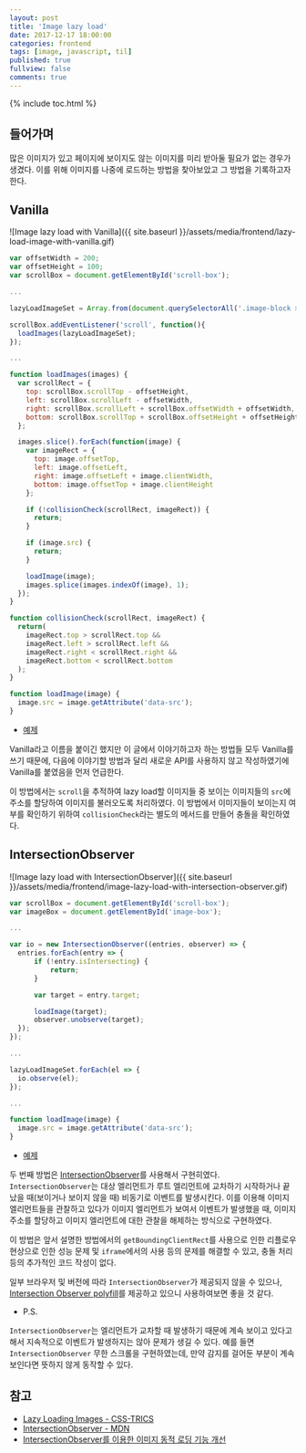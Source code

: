 ```yaml
---
layout: post
title: 'Image lazy load'
date: 2017-12-17 18:00:00
categories: frontend
tags: [image, javascript, til]
published: true
fullview: false
comments: true
---
```


{% include toc.html %}

## 들어가며

많은 이미지가 있고 페이지에 보이지도 않는 이미지를 미리 받아둘 필요가 없는 경우가 생겼다. 이를 위해 이미지를 나중에 로드하는 방법을 찾아보았고 그 방법을 기록하고자 한다.

## Vanilla

![Image lazy load with Vanilla]({{ site.baseurl }}/assets/media/frontend/lazy-load-image-with-vanilla.gif)

```javascript
var offsetWidth = 200;
var offsetHeight = 100;
var scrollBox = document.getElementById('scroll-box');

...

lazyLoadImageSet = Array.from(document.querySelectorAll('.image-block > img'));

scrollBox.addEventListener('scroll', function(){
  loadImages(lazyLoadImageSet);
});

...

function loadImages(images) {
  var scrollRect = {
    top: scrollBox.scrollTop - offsetHeight,
    left: scrollBox.scrollLeft - offsetWidth,
    right: scrollBox.scrollLeft + scrollBox.offsetWidth + offsetWidth,
    bottom: scrollBox.scrollTop + scrollBox.offsetHeight + offsetHeight
  };

  images.slice().forEach(function(image) {
    var imageRect = {
      top: image.offsetTop,
      left: image.offsetLeft,
      right: image.offsetLeft + image.clientWidth,
      bottom: image.offsetTop + image.clientHeight
    };

    if (!collisionCheck(scrollRect, imageRect)) {
      return;
    }

    if (image.src) {
      return;
    }

    loadImage(image);
    images.splice(images.indexOf(image), 1);
  });
}

function collisionCheck(scrollRect, imageRect) {
  return(
    imageRect.top > scrollRect.top &&
    imageRect.left > scrollRect.left &&
    imageRect.right < scrollRect.right &&
    imageRect.bottom < scrollRect.bottom
  );
}

function loadImage(image) {
  image.src = image.getAttribute('data-src');
}
```

* [예제](https://egaoneko.github.io/playground/#/examples/image-lazy-load-vanilla)

Vanilla라고 이름을 붙이긴 했지만 이 글에서 이야기하고자 하는 방법들 모두 Vanilla를 쓰기 때문에, 다음에 이야기할 방법과 달리 새로운 API를 사용하지 않고 작성하였기에 Vanilla를 붙였음을 먼저 언급한다.

이 방법에서는 `scroll`을 추적하여 lazy load할 이미지들 중 보이는 이미지들의 `src`에 주소를 할당하여 이미지를 불러오도록 처리하였다. 이 방법에서 이미지들이 보이는지 여부를 확인하기 위하여 `collisionCheck`라는 별도의 메서드를 만들어 충돌을 확인하였다.

## IntersectionObserver

![Image lazy load with IntersectionObserver]({{ site.baseurl }}/assets/media/frontend/image-lazy-load-with-intersection-observer.gif)

```javascript
var scrollBox = document.getElementById('scroll-box');
var imageBox = document.getElementById('image-box');

...

var io = new IntersectionObserver((entries, observer) => {
  entries.forEach(entry => {
      if (!entry.isIntersecting) {
          return;
      }

      var target = entry.target;

      loadImage(target);
      observer.unobserve(target);
  });
});

...

lazyLoadImageSet.forEach(el => {
  io.observe(el);
});

...

function loadImage(image) {
  image.src = image.getAttribute('data-src');
}
```

* [예제](https://egaoneko.github.io/playground/#/examples/image-lazy-load-intersection-observer)

두 번째 방법은 [IntersectionObserver](https://developer.mozilla.org/en-US/docs/Web/API/Intersection_Observer_API)를 사용해서 구현히였다. `IntersectionObserver`는 대상 엘리먼트가 루트 엘리먼트에 교차하기 시작하거나 끝났을 때(보이거나 보이지 않을 때) 비동기로 이벤트를 발생시킨다. 이를 이용해 이미지 엘리먼트들을 관찰하고 있다가 이미지 엘리먼트가 보여서 이벤트가 발생했을 때, 이미지 주소를 할당하고 이미지 엘리먼트에 대한 관찰을 해제하는 방식으로 구현하였다.

이 방법은 앞서 설명한 방법에서의 `getBoundingClientRect`를 사용으로 인한 리플로우 현상으로 인한 성능 문제 및 `iframe`에서의 사용 등의 문제를 해결할 수 있고, 충돌 처리등의 추가적인 코드 작성이 없다.

일부 브라우저 및 버전에 따라 `IntersectionObserver`가 제공되지 않을 수 있으나, [Intersection Observer polyfill](https://github.com/w3c/IntersectionObserver)를 제공하고 있으니 사용하여보면 좋을 것 같다.

* P.S.

`IntersectionObserver`는 엘리먼트가 교차할 때 발생하기 때문에 계속 보이고 있다고 해서 지속적으로 이벤트가 발생하지는 않아 문제가 생길 수 있다. 예를 들면 `IntersectionObserver` 무한 스크롤을 구현하였는데, 만약 감지를 걸어둔 부분이 계속 보인다면 뜻하지 않게 동작할 수 있다.

## 참고

* [Lazy Loading Images - CSS-TRICS](https://css-tricks.com/snippets/javascript/lazy-loading-images/)
* [IntersectionObserver - MDN](https://developer.mozilla.org/en-US/docs/Web/API/Intersection_Observer_API)
* [IntersectionObserver를 이용한 이미지 동적 로딩 기능 개선](http://tech.lezhin.com/2017/07/13/intersectionobserver-overview)